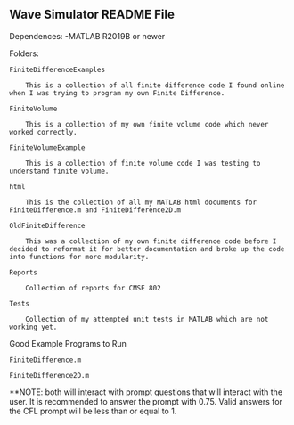 Wave Simulator README File
-------------------------------------

Dependences:
-MATLAB R2019B or newer

Folders:

	FiniteDifferenceExamples

		This is a collection of all finite difference code I found online when I was trying to program my own Finite Difference.

	FiniteVolume

		This is a collection of my own finite volume code which never worked correctly.

	FiniteVolumeExample

		This is a collection of finite volume code I was testing to understand finite volume.

	html

		This is the collection of all my MATLAB html documents for FiniteDifference.m and FiniteDifference2D.m
	
	OldFiniteDifference

		This was a collection of my own finite difference code before I decided to reformat it for better documentation and broke up the code into functions for more modularity.
	
	Reports

		Collection of reports for CMSE 802

	Tests

		Collection of my attempted unit tests in MATLAB which are not working yet.	

Good Example Programs to Run

	FiniteDifference.m

	FiniteDifference2D.m

**NOTE: both will interact with prompt questions that will interact with the user. It is recommended to answer the prompt with 0.75. Valid answers for the CFL prompt will be less than or equal to 1.
